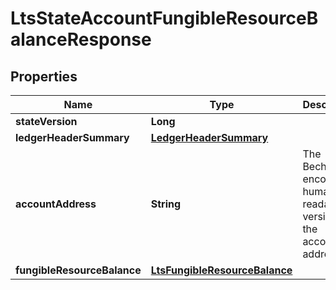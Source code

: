 

# LtsStateAccountFungibleResourceBalanceResponse


## Properties

| Name | Type | Description | Notes |
|------------ | ------------- | ------------- | -------------|
|**stateVersion** | **Long** |  |  |
|**ledgerHeaderSummary** | [**LedgerHeaderSummary**](LedgerHeaderSummary.md) |  |  |
|**accountAddress** | **String** | The Bech32m-encoded human readable version of the account&#39;s address |  |
|**fungibleResourceBalance** | [**LtsFungibleResourceBalance**](LtsFungibleResourceBalance.md) |  |  |



